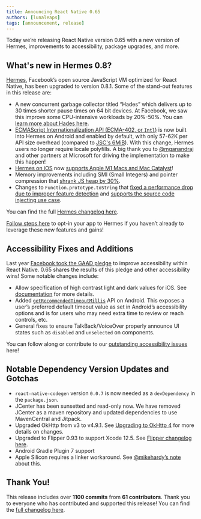 ```yaml
---
title: Announcing React Native 0.65
authors: [lunaleaps]
tags: [announcement, release]
---
```


Today we’re releasing React Native version 0.65 with a new version of Hermes, improvements to accessibility, package upgrades, and more.

## What's new in Hermes 0.8?

[Hermes](https://hermesengine.dev), Facebook’s open source JavaScript VM optimized for React Native, has been upgraded to version 0.8.1. Some of the stand-out features in this release are:

- A new concurrent garbage collector titled “Hades” which delivers up to 30 times shorter pause times on 64 bit devices. At Facebook, we saw this improve some CPU-intensive workloads by 20%-50%. You can [learn more about Hades here](https://hermesengine.dev/docs/hades/).
- [ECMAScript Internationalization API (ECMA-402, or `Intl`)](https://hermesengine.dev/docs/intl) is now built into Hermes on Android and enabled by default, with only 57-62K per API size overhead (compared to [JSC's 6MiB](https://github.com/react-native-community/jsc-android-buildscripts)). With this change, Hermes users no longer require locale polyfills. A big thank you to [@mganandraj](https://github.com/mganandraj) and other partners at Microsoft for driving the implementation to make this happen!
- [Hermes on iOS](/blog/2021/03/12/version-0.64) now [supports Apple M1 Macs and Mac Catalyst](https://github.com/facebook/hermes/pull/546)!
- Memory improvements including SMI (Small Integers) and pointer compression that [shrank JS heap by 30%](https://twitter.com/tmikov/status/1385629737121243140).
- Changes to `Function.prototype.toString` that [fixed a performance drop due to improper feature detection](https://github.com/facebook/hermes/issues/471#issuecomment-820123463) and [supports the source code injecting use case](https://github.com/facebook/hermes/issues/114).

You can find the full [Hermes changelog here](https://github.com/facebook/hermes/releases).

[Follow steps here](/docs/hermes#enabling-hermes) to opt-in your app to Hermes if you haven’t already to leverage these new features and gains!

## Accessibility Fixes and Additions

Last year [Facebook took the GAAD pledge](https://reactnative.dev/blog/2021/05/20/GAAD-One-Year-Later) to improve accessibility within React Native. 0.65 shares the results of this pledge and other accessibility wins! Some notable changes include:

- Allow specification of high contrast light and dark values for iOS. See [documentation](/docs/dynamiccolorios) for more details.
- Added [`getRecommendedTimeoutMillis`](/docs/accessibilityinfo#getrecommendedtimeoutmillis-android) API on Android. This exposes a user’s preferred default timeout value as set in Android’s accessibility options and is for users who may need extra time to review or reach controls, etc.
- General fixes to ensure TalkBack/VoiceOver properly announce UI states such as `disabled` and `unselected` on components.

You can follow along or contribute to our [outstanding accessibility issues](https://github.com/facebook/react-native/projects/15) here!

## Notable Dependency Version Updates and Gotchas

- `react-native-codegen` version `0.0.7` is now needed as a `devDependency` in the `package.json`.
- JCenter has been sunsetted and read-only now. We have removed JCenter as a maven repository and updated dependencies to use MavenCentral and Jitpack.
- Upgraded OkHttp from v3 to v4.9.1. See [Upgrading to OkHttp 4](https://square.github.io/okhttp/upgrading_to_okhttp_4/) for more details on changes.
- Upgraded to Flipper 0.93 to support Xcode 12.5. See [Flipper changelog here](https://github.com/facebook/flipper/blob/master/desktop/static/CHANGELOG.md).
- Android Gradle Plugin 7 support
- Apple Silicon requires a linker workaround. See [@mikehardy’s note](https://github.com/react-native-community/releases/issues/238#issuecomment-890367992) about this.

## Thank You!

This release includes over **1100 commits** from **61 contributors**. Thank you to everyone who has contributed and supported this release! You can find the [full changelog here](https://github.com/facebook/react-native/blob/main/CHANGELOG.md#v0650).